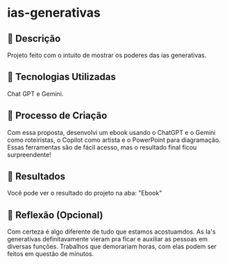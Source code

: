 # ias-generativas

## 📒 Descrição
Projeto feito com o intuito de mostrar os poderes das ias generativas.

## 🤖 Tecnologias Utilizadas
Chat GPT e Gemini. 

## 🧐 Processo de Criação
Com essa proposta, desenvolvi um ebook usando o ChatGPT e o Gemini como roteiristas, o Copilot como artista e o PowerPoint para diagramação. Essas ferramentas são de fácil acesso, mas o resultado final ficou surpreendente!

## 🚀 Resultados
Você pode ver o resultado do projeto na aba: "Ebook"

## 💭 Reflexão (Opcional)
Com certeza é algo diferente de tudo que estamos acostuamdos. As Ia's generativas definitavamente vieram pra ficar e auxiliar as pessoas em diversas funções. Trabalhos que demorariam horas, com elas podem ser feitos em questão de minutos.
